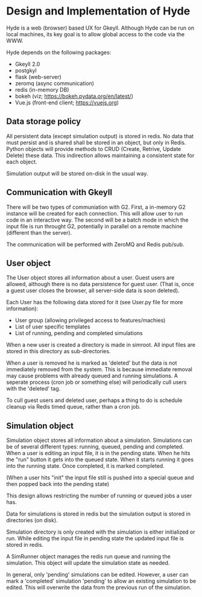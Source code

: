 # Design and Implementation of Hyde

Hyde is a web (browser) based UX for Gkeyll. Although Hyde can be run
on local machines, its key goal is to allow global access to the code
via the WWW.

Hyde depends on the following packages:

- Gkeyll 2.0
- postgkyl
- flask (web-server)
- zeromq (async communication)
- redis (in-memory DB)
- bokeh (viz; https://bokeh.pydata.org/en/latest/)
- Vue.js (front-end client; https://vuejs.org)

## Data storage policy

All persistent data (except simulation output) is stored in redis. No
data that must persist and is shared shall be stored in an object, but
only in Redis. Python objects will provide methods to CRUD (Create,
Retrive, Update Delete) these data. This indirection allows
maintaining a consistent state for each object.

Simulation output will be stored on-disk in the usual way.

## Communication with Gkeyll

There will be two types of communiation with G2. First, a in-memory G2
instance will be created for each connection. This will allow user to
run code in an interactive way. The second will be a batch mode in
which the input file is run throught G2, potentially in parallel on a
remote machine (different than the server).

The communication will be performed with ZeroMQ and Redis pub/sub.

## User object

The User object stores all information about a user. Guest users are
allowed, although there is no data persistence for guest user. (That
is, once a guest user closes the browser, all server-side data is soon
deleted).

Each User has the following data stored for it (see User.py file for
more information):

- User group (allowing privileged access to features/machies)
- List of user specific templates
- List of running, pending and completed simulations

When a new user is created a directory is made in simroot. All input
files are stored in this directory as sub-directories.

When a user is removed he is marked as 'deleted' but the data is not
immediately removed from the system. This is because immediate removal
may cause problems with already queued and running simulations. A
seperate process (cron job or something else) will periodically cull
users with the 'deleted' tag.

To cull guest users and deleted user, perhaps a thing to do is
schedule cleanup via Redis timed queue, rather than a cron job.

## Simulation object

Simulation object stores all information about a
simulation. Simulations can be of several different types: running,
queued, pending and completed. When a user is editing an input file,
it is in the pending state. When he hits the "run" button it gets into
the queued state. When it starts running it goes into the running
state. Once completed, it is marked completed.

(When a user hits "init" the input file still is pushed into a special
queue and then popped back into the pending state)

This design allows restricting the number of running or queued jobs a
user has.

Data for simulations is stored in redis but the simulation output is
stored in directories (on disk).

Simulation directory is only created with the simulation is either
initialized or run. While editing the input file in pending state the
updated input file is stored in redis.

A SimRunner object manages the redis run queue and running the
simulation. This object will update the simulation state as needed.

In general, only 'pending' simulations can be edited. However, a user
can mark a 'completed' simulation 'pending' to allow an existing
simulation to be edited. This will overwrite the data from the
previous run of the simulation.